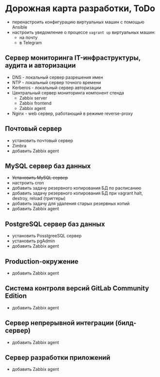 # Дорожная карта разработки, ToDo

- перенастроить конфигурацию виртуальных машин с помощью Ansible
- настроить уведомление о процессе `vagrant up` виртуальных машин:
  - на почту
  - в Telegram

## Сервер мониторинга IT-инфраструктуры, аудита и авторизации

- DNS - локальный сервер разрешения имен
- NTP - локальный сервер точного времени
- Kerberos - локальный сервер авторизации
- Центральный сервер мониторинга компонент стенда
  - Zabbix server
  - Zabbix frontend
  - Zabbix agent
- Nginx - web сервер, работающий в режиме reverse-proxy

## Почтовый сервер

- установить почтовый сервер
- Zimbra
- добавить Zabbix agent

## MySQL сервер баз данных

- ~~Установить MySQL сервер~~
- настроить cron
- добавить задачу резервного копирования БД по расписанию
- добавить задачу резервного копирования БД при vagrant halt, destroy, reload (триггеры)
- добавить задачу для удаления старых резервных копий
- добавить Zabbix agent

## PostgreSQL сервер баз данных

- установить PosstgreeSQL сервер
- установить pgAdmin
- добавить Zabbix agent

## Production-окружение

- добавить Zabbix agent

## Система контроля версий GitLab Community Edition

- добавить Zabbix agent

## Сервер непрерывной интеграции (билд-сервер)

- добавить Zabbix agent

## Сервер разработки приложений

- добавить Zabbix agent